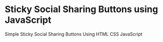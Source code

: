# Sticky Social Sharing Buttons using JavaScript
Simple Sticky Social Sharing Buttons Using HTML CSS JavaScript

